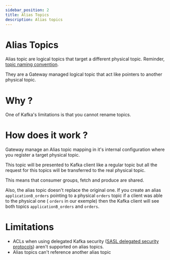 ```yaml
---
sidebar_position: 2
title: Alias Topics
description: Alias topics
---
```


# Alias Topics

Alias topic are logical topics that target a different physical topic.
Reminder, [topic naming convention](/gateway/reference/reference-docs/#topics).

They are a Gateway managed logical topic that act like pointers to another physical topic.

# Why ?

One of Kafka's limitations is that you cannot rename topics.

# How does it work ?

Gateway manage an Alias topic mapping in it's internal configuration where you register a target physical topic.

This topic will be presented to Kafka client like a regular topic but all the request for this topics will be transferred to the real physical topic.

This means that consumer groups, fetch and produce are shared.

Also, the alias topic doesn't replace the original one. If you create an alias `applicationB_orders` pointing to a physical `orders` topic if a client was able to the physical one ( `orders` in our exemple) then the Kafka client will see both topics `applicationB_orders` and `orders`.

# Limitations

* ACLs when using delegated Kafka security ([SASL delegated security protocols](../02-Clients.md#delegated_sasl_plaintext)) aren't supported on alias topics.
* Alias topics can't reference another alias topic

          